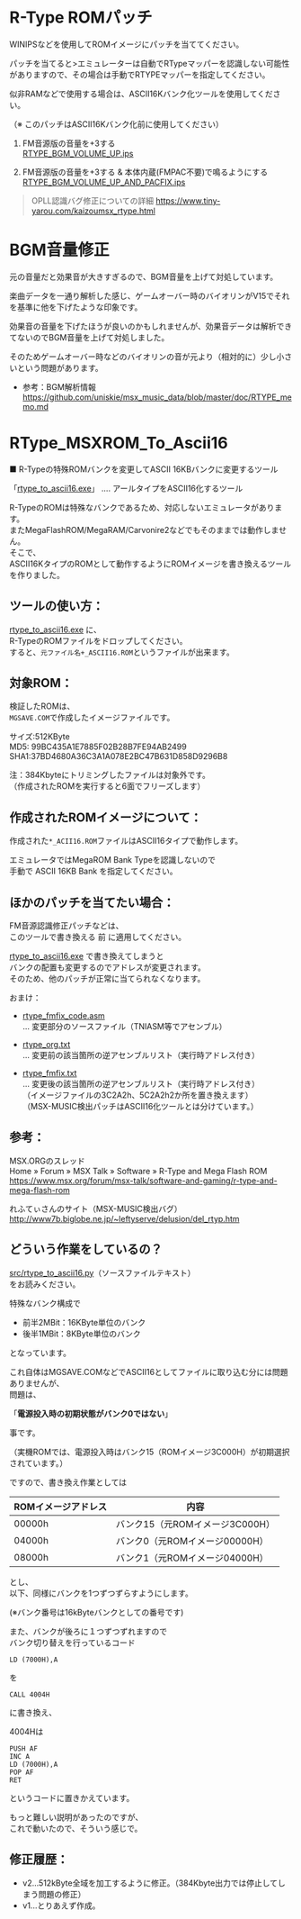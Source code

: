 ﻿
# R-Type ROMパッチ

WINIPSなどを使用してROMイメージにパッチを当ててください。

パッチを当てると>エミュレーターは自動でRTypeマッパーを認識しない可能性がありますので、その場合は手動でRTYPEマッパーを指定してください。

似非RAMなどで使用する場合は、ASCII16Kバンク化ツールを使用してください。

（※ このパッチはASCII16Kバンク化前に使用してください）


1. FM音源版の音量を+3する  
    [RTYPE_BGM_VOLUME_UP.ips](RTYPE_BGM_VOLUME_UP.ips)

2. FM音源版の音量を+3する & 本体内蔵(FMPAC不要)で鳴るようにする  
    [RTYPE_BGM_VOLUME_UP_AND_PACFIX.ips](RTYPE_BGM_VOLUME_UP_AND_PACFIX.ips)

> OPLL認識バグ修正についての詳細
> https://www.tiny-yarou.com/kaizoumsx_rtype.html

# BGM音量修正

元の音量だと効果音が大きすぎるので、BGM音量を上げて対処しています。

楽曲データを一通り解析した感じ、ゲームオーバー時のバイオリンがV15でそれを基準に他を下げたような印象です。

効果音の音量を下げたほうが良いのかもしれませんが、効果音データは解析できてないのでBGM音量を上げて対処しました。

そのためゲームオーバー時などのバイオリンの音が元より（相対的に）少し小さいという問題があります。

- 参考：BGM解析情報  
  https://github.com/uniskie/msx_music_data/blob/master/doc/RTYPE_memo.md

# RType_MSXROM_To_Ascii16  
  
■ R-Typeの特殊ROMバンクを変更してASCII 16KBバンクに変更するツール  
  
「[rtype_to_ascii16.exe](rtype_to_ascii16.exe)」 .... アールタイプをASCII16化するツール  
  
R-TypeのROMは特殊なバンクであるため、対応しないエミュレータがあります。  
またMegaFlashROM/MegaRAM/Carvonire2などでもそのままでは動作しません。  
そこで、  
ASCII16KタイプのROMとして動作するようにROMイメージを書き換えるツール  
を作りました。  
  
## ツールの使い方：  
  
[rtype_to_ascii16.exe](rtype_to_ascii16.exe)  に、  
R-TypeのROMファイルをドロップしてください。  
すると、`元ファイル名+_ASCII16.ROM`というファイルが出来ます。  
  
## 対象ROM：  
  
検証したROMは、  
`MGSAVE.COM`で作成したイメージファイルです。  
  
サイズ:512KByte  
MD5: 99BC435A1E7885F02B28B7FE94AB2499  
SHA1:37BD4680A36C3A1A078E2BC47B631D858D9296B8  
  
注：384Kbyteにトリミングしたファイルは対象外です。  
   （作成されたROMを実行すると6面でフリーズします）  
  
## 作成されたROMイメージについて：  
  
作成された`*_ACII16.ROM`ファイルはASCII16タイプで動作します。  
  
エミュレータではMegaROM Bank Typeを認識しないので  
手動で ASCII 16KB Bank を指定してください。  
  
  
## ほかのパッチを当てたい場合：  
  
FM音源認識修正パッチなどは、  
このツールで書き換える 前 に適用してください。  
  
[rtype_to_ascii16.exe](rtype_to_ascii16.exe) で書き換えてしまうと  
バンクの配置も変更するのでアドレスが変更されます。  
そのため、他のパッチが正常に当てられなくなります。  
  
おまけ：  
-	[rtype_fmfix_code.asm](src/rtype_fmfix_code.asm)  
	... 変更部分のソースファイル（TNIASM等でアセンブル）  
  
-	[rtype_org.txt](src/rtype_org.txt)  
	... 変更前の該当箇所の逆アセンブルリスト（実行時アドレス付き）  
  
-	[rtype_fmfix.txt](src/rtype_fmfix.txt)  
	... 変更後の該当箇所の逆アセンブルリスト（実行時アドレス付き）  
	（イメージファイルの3C2A2h、5C2A2h2か所を置き換えます）  
	（MSX-MUSIC検出パッチはASCII16化ツールとは分けています。）  
  
## 参考：  
  
MSX.ORGのスレッド  
Home » Forum » MSX Talk » Software » R-Type and Mega Flash ROM  
https://www.msx.org/forum/msx-talk/software-and-gaming/r-type-and-mega-flash-rom  
  
れふてぃさんのサイト（MSX-MUSIC検出バグ）  
http://www7b.biglobe.ne.jp/~leftyserve/delusion/del_rtyp.htm  
  
## どういう作業をしているの？  
  
[src/rtype_to_ascii16.py](src/rtype_to_ascii16.py)（ソースファイルテキスト）  
をお読みください。  
  
特殊なバンク構成で  
- 前半2MBit：16KByte単位のバンク  
- 後半1MBit：8KByte単位のバンク  
  
となっています。  
  
これ自体はMGSAVE.COMなどでASCII16としてファイルに取り込む分には問題ありませんが、  
問題は、  
  
「**電源投入時の初期状態がバンク0ではない**」  
  
事です。  
  
（実機ROMでは、電源投入時はバンク15（ROMイメージ3C000H）が初期選択されています。）  
  
ですので、書き換え作業としては  
  
| ROMイメージアドレス | 内容 |  
|--|--|  
| 00000h|バンク15（元ROMイメージ3C000H）|  
| 04000h|バンク0（元ROMイメージ00000H）|  
| 08000h|バンク1（元ROMイメージ04000H）|  
  
とし、  
以下、同様にバンクを1つずつずらすようにします。  
  
 (※バンク番号は16kByteバンクとしての番号です)  
  
また、バンクが後ろに１つずつずれますので  
バンク切り替えを行っているコード  
  
	LD (7000H),A  
  
を  
  
	CALL 4004H  
  
に書き換え、  
  
4004Hは  
  
	PUSH AF  
	INC A  
	LD (7000H),A  
	POP AF  
	RET  
  
というコードに置きかえています。  
  
もっと難しい説明があったのですが、  
これで動いたので、そういう感じで。  
  
## 修正履歴：  
- v2...512kByte全域を加工するように修正。（384Kbyte出力では停止してしまう問題の修正）  
- v1...とりあえず作成。  
  